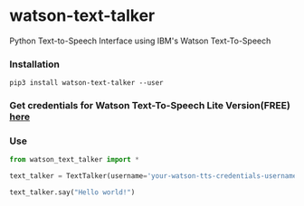 # watson-text-talker
Python Text-to-Speech Interface using IBM's Watson Text-To-Speech

### Installation

    pip3 install watson-text-talker --user

### Get credentials for Watson Text-To-Speech Lite Version(FREE)  [here](https://console.bluemix.net/catalog/services/text-to-speech)

### Use

```python
from watson_text_talker import *

text_talker = TextTalker(username='your-watson-tts-credentials-username', password='your-watson-tts-credentials-password')

text_talker.say("Hello world!")

